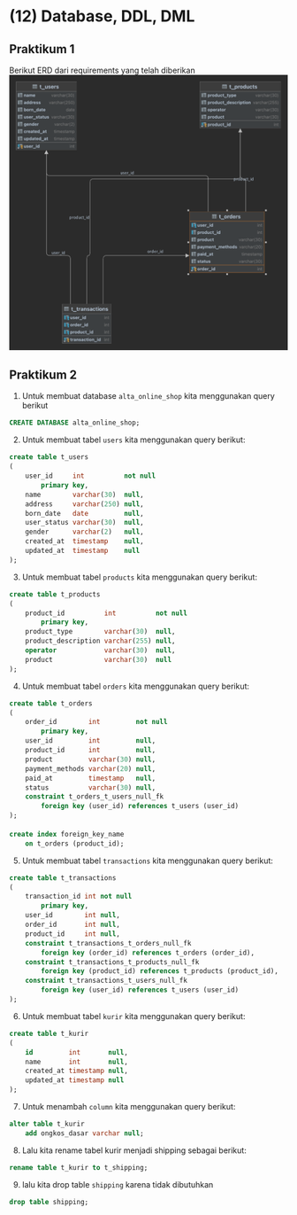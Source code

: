 # (12) Database, DDL, DML

## Praktikum 1

Berikut ERD dari requirements yang telah diberikan
![ERD](./screenshots/database.png)

## Praktikum 2

1. Untuk membuat database `alta_online_shop` kita menggunakan query berikut
```sql
CREATE DATABASE alta_online_shop;
```
2. Untuk membuat tabel `users` kita menggunakan query berikut:
```sql
create table t_users
(
    user_id     int          not null
        primary key,
    name        varchar(30)  null,
    address     varchar(250) null,
    born_date   date         null,
    user_status varchar(30)  null,
    gender      varchar(2)   null,
    created_at  timestamp    null,
    updated_at  timestamp    null
);
```
3. Untuk membuat tabel `products` kita menggunakan query berikut:
```sql
create table t_products
(
    product_id          int          not null
        primary key,
    product_type        varchar(30)  null,
    product_description varchar(255) null,
    operator            varchar(30)  null,
    product             varchar(30)  null
);
```
4. Untuk membuat tabel `orders` kita menggunakan query berikut:
```sql
create table t_orders
(
    order_id        int         not null
        primary key,
    user_id         int         null,
    product_id      int         null,
    product         varchar(30) null,
    payment_methods varchar(20) null,
    paid_at         timestamp   null,
    status          varchar(30) null,
    constraint t_orders_t_users_null_fk
        foreign key (user_id) references t_users (user_id)
);

create index foreign_key_name
    on t_orders (product_id);
```

5. Untuk membuat tabel `transactions` kita menggunakan query berikut:
```sql
create table t_transactions
(
    transaction_id int not null
        primary key,
    user_id        int null,
    order_id       int null,
    product_id     int null,
    constraint t_transactions_t_orders_null_fk
        foreign key (order_id) references t_orders (order_id),
    constraint t_transactions_t_products_null_fk
        foreign key (product_id) references t_products (product_id),
    constraint t_transactions_t_users_null_fk
        foreign key (user_id) references t_users (user_id)
);
```

6. Untuk membuat tabel `kurir` kita menggunakan query berikut:
```sql
create table t_kurir
(
    id         int       null,
    name       int       null,
    created_at timestamp null,
    updated_at timestamp null
);
```
7. Untuk menambah `column` kita menggunakan query berikut:
```sql
alter table t_kurir
    add ongkos_dasar varchar null;
```

8. Lalu kita rename tabel kurir menjadi shipping sebagai berikut:
```sql
rename table t_kurir to t_shipping;
```
9. lalu kita drop table `shipping` karena tidak dibutuhkan
```sql
drop table shipping;
```
